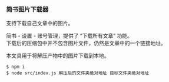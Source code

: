 ### 简书图片下载器

支持下载自己文章中的图片。  
  
简书 - 设置 - 账号管理，提供了 “下载所有文章” 功能。  
下载后的压缩包中并不包含图片文件，仍然是文章中的一个链接地址。  
  
本文具用于将解压产物中的图片下载到本地。
```
$ npm i
$ node src/index.js 解压后的文件夹绝对地址 目标文件夹绝对地址
```
